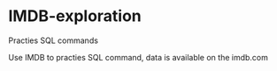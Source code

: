 # IMDB-exploration
Practies SQL commands

Use IMDB to practies SQL command, data is available on the imdb.com
